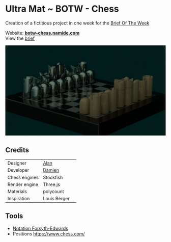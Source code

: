 # Ultra Mat ~ BOTW - Chess

Creation of a fictitious project in one week for the [Brief Of The Week](https://briefweek.fr/)

Website: **[botw-chess.namide.com](https://botw-chess.namide.com/)**  
View the [brief](./doc/brief.pdf)

![](./public/chess.jpg)

## Credits

|  |  |  |
| --- | --- | --- |
| Designer | [Alan](https://super8studio.eu/) |  |
| Developer | [Damien](https://damien-doussaud.com/) |  |
| Chess engines | Stockfish |
| Render engine | Three.js |
| Materials | polycount |
| Inspiration | Louis Berger |

## Tools

- [Notation Forsyth-Edwards](https://fr.wikipedia.org/wiki/Notation_Forsyth-Edwards)
- Positions https://www.chess.com/
